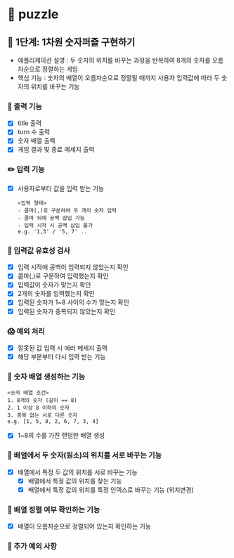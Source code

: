 # 👾 puzzle

## 🚀 1단계: 1차원 숫자퍼즐 구현하기

- 애플리케이션 설명 : 두 숫자의 위치를 바꾸는 과정을 반복하여 8개의 숫자를 오름차순으로 정렬하는 게임
- 핵심 기능 : 숫자의 배열이 오름차순으로 정렬될 때까지 사용자 입력값에 따라 두 숫자의 위치를 바꾸는 기능

### 📝 출력 기능

- [x] title 출력
- [x] turn 수 출력
- [x] 숫자 배열 출력
- [x] 게임 결과 및 종료 메세지 출력

### ✏️ 입력 기능

- [x] 사용자로부터 값을 입력 받는 기능
  ```
  <입력 형태>
  - 콤마(,)로 구분하여 두 개의 숫자 입력
  - 콤마 뒤에 공백 삽입 가능
  - 입력 시작 시 공백 삽입 불가
  e.g. '1,3' / '5, 7' ..
  ```

### 👀 입력값 유효성 검사

- [x] 입력 시작에 공백이 입력되지 않았는지 확인
- [x] 콤마(,)로 구분하여 입력했는지 확인
- [x] 입력값이 숫자가 맞는지 확인
- [x] 2개의 숫자를 입력했는지 확인
- [x] 입력된 숫자가 1~8 사이의 수가 맞는지 확인
- [x] 입력된 숫자가 중복되지 않았는지 확인

### 😱 예외 처리

- [x] 잘못된 값 입력 시 에러 메세지 출력
- [x] 해당 부분부터 다시 입력 받는 기능

### 🔢 숫자 배열 생성하는 기능

```
<숫자 배열 조건>
1. 8개의 숫자 (길이 == 8)
2. 1 이상 8 이하의 숫자
3. 중복 없는 서로 다른 숫자
e.g. [1, 5, 8, 2, 6, 7, 3, 4]
```

- [x] 1~8의 수를 가진 랜덤한 배열 생성

### 🔁 배열에서 두 숫자(원소)의 위치를 서로 바꾸는 기능

- [x] 배열에서 특정 두 값의 위치를 서로 바꾸는 기능
    - [x] 배열에서 특정 값의 위치를 찾는 기능
    - [x] 배열에서 특정 값의 위치를 특정 인덱스로 바꾸는 기능 (위치변경)

### 🔎 배열 정렬 여부 확인하는 기능

- [x] 배열이 오름차순으로 정렬되어 있는지 확인하는 기능

### 🤯 추가 예외 사항
